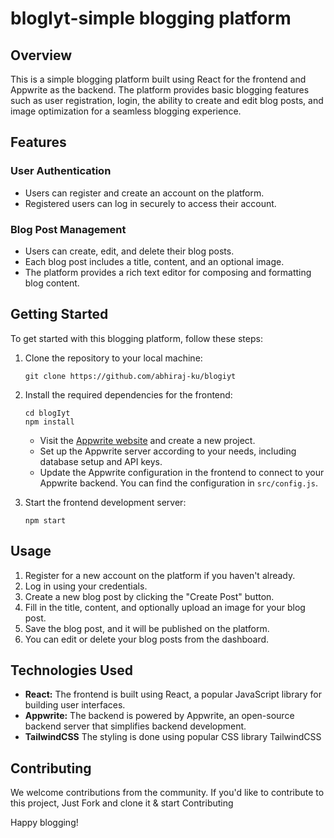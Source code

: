 # blogIyt-simple blogging platform

## Overview

This is a simple blogging platform built using React for the frontend and Appwrite as the backend. The platform provides basic blogging features such as user registration, login, the ability to create and edit blog posts, and image optimization for a seamless blogging experience.

## Features

### User Authentication

- Users can register and create an account on the platform.
- Registered users can log in securely to access their account.

### Blog Post Management

- Users can create, edit, and delete their blog posts.
- Each blog post includes a title, content, and an optional image.
- The platform provides a rich text editor for composing and formatting blog content.

## Getting Started

To get started with this blogging platform, follow these steps:

1. Clone the repository to your local machine:

   ```
   git clone https://github.com/abhiraj-ku/blogiyt
   ```

2. Install the required dependencies for the frontend:

   ```
   cd blogIyt
   npm install

   ```

   - Visit the [Appwrite website](https://appwrite.io/) and create a new project.
   - Set up the Appwrite server according to your needs, including database setup and API keys.
   - Update the Appwrite configuration in the frontend to connect to your Appwrite backend. You can find the configuration in `src/config.js`.

3. Start the frontend development server:

   ```
   npm start
   ```

## Usage

1. Register for a new account on the platform if you haven't already.
2. Log in using your credentials.
3. Create a new blog post by clicking the "Create Post" button.
4. Fill in the title, content, and optionally upload an image for your blog post.
5. Save the blog post, and it will be published on the platform.
6. You can edit or delete your blog posts from the dashboard.

## Technologies Used

- **React:** The frontend is built using React, a popular JavaScript library for building user interfaces.
- **Appwrite:** The backend is powered by Appwrite, an open-source backend server that simplifies backend development.
- **TailwindCSS** The styling is done using popular CSS library TailwindCSS

## Contributing

We welcome contributions from the community. If you'd like to contribute to this project, Just Fork and clone it & start Contributing

Happy blogging!
